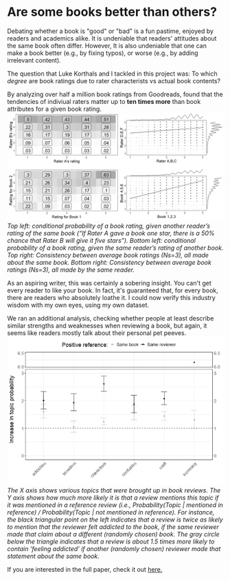 <h1> Are some books better than others? </h1>

Debating whether a book is "good" or "bad" is a fun pastime, enjoyed by readers and academics alike.
It is undeniable that readers' attitudes about the same book often differ.
However, It is also undeniable that one can make a book better (e.g., by fixing typos), or worse (e.g., by adding irrelevant content).

The question that Luke Korthals and I tackled in this project was: To which <i>degree</i> are book ratings due to rater characterists vs actual book contents?

By analyzing over half a million book ratings from Goodreads, found that the tendencies of indiviual raters matter up to <b>ten times more</b> than book attributes for a given book rating.
<br>
<img src="assets/blog_images/rater vs book plot.png">
<br>
<i>  Top left: conditional probability of a book rating, given another reader’s rating of the same book (“If Rater A gave a book one star, there is a 50% chance that Rater B will give it five stars”). Bottom left: conditional probability of a book rating, given the same reader’s rating of another book. Top right: Consistency between average book ratings (Ns=3), all made about the same book. Bottom right: Consistency between average book ratings (Ns=3), all made by the same reader.</i>

As an aspiring writer, this was certainly a sobering insight. You can't get every reader to like your book. 
In fact, it's guaranteed that, for every book, there are readers who absolutely loathe it.
I could now verify this industry wisdom with my own eyes, using my own dataset.

We ran an additional analysis, checking whether people at least describe similar strengths and weaknesses when reviewing a book, but again, it seems like readers mostly talk about their personal pet peeves.
<br>
<img src="assets/blog_images/review_issue_agreement.png">
<br>
<i>The X axis shows various topics that were brought up in book reviews. The Y axis shows how much more likely it is that a review mentions this topic if it was mentioned in a reference review (i.e., 
Probability(Topic | mentioned in reference) / Probability(Topic | not mentioned in reference). For instance, the black triangular point on the left indicates that a review is twice as likely to mention that the reviewer felt addicted to the book, if the same reviewer made that claim about a different (randomly chosen) book. The gray circle below the triangle indicates that a review is about 1.5 times more likely to contain ‘feeling addicted’ if another (randomly chosen) reviewer made that statement about the same book.</i>

If you are interested in the full paper, check it out [here.](https://arxiv.org/abs/2503.02671)
